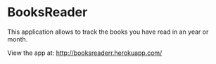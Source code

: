 # BooksReader
This application allows to track the books you have read in an year or month.

View the app at: http://booksreaderr.herokuapp.com/

